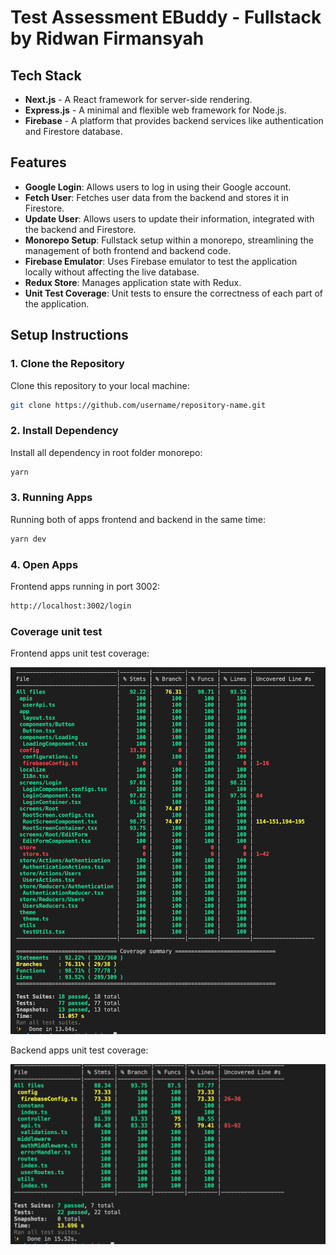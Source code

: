 # Test Assessment EBuddy - Fullstack by Ridwan Firmansyah

## Tech Stack
- **Next.js** - A React framework for server-side rendering.
- **Express.js** - A minimal and flexible web framework for Node.js.
- **Firebase** - A platform that provides backend services like authentication and Firestore database.

## Features
- **Google Login**: Allows users to log in using their Google account.
- **Fetch User**: Fetches user data from the backend and stores it in Firestore.
- **Update User**: Allows users to update their information, integrated with the backend and Firestore.
- **Monorepo Setup**: Fullstack setup within a monorepo, streamlining the management of both frontend and backend code.
- **Firebase Emulator**: Uses Firebase emulator to test the application locally without affecting the live database.
- **Redux Store**: Manages application state with Redux.
- **Unit Test Coverage**: Unit tests to ensure the correctness of each part of the application.

## Setup Instructions

### 1. Clone the Repository
Clone this repository to your local machine:
```bash
git clone https://github.com/username/repository-name.git
```
### 2. Install Dependency
Install all dependency in root folder monorepo:
```bash
yarn
```

### 3. Running Apps
Running both of apps frontend and backend in the same time:
```bash
yarn dev
```

### 4. Open Apps
Frontend apps running in port 3002:
```bash
http://localhost:3002/login
```

### Coverage unit test
Frontend apps unit test coverage:

![Frontend unit test coveragw](fe.png)


Backend apps unit test coverage:

![Backend unit test coveragw](be.png)

